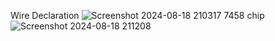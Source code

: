 Wire Declaration
![Screenshot 2024-08-18 210317](https://github.com/user-attachments/assets/c4c991ea-5b75-4417-96ea-e3a4096a8ee5)
7458 chip
![Screenshot 2024-08-18 211208](https://github.com/user-attachments/assets/4f9a8c08-8c8d-4fba-b781-239e645ff6ea)
